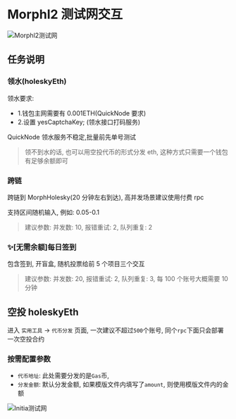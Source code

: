 # Morphl2 测试网交互

![Morphl2测试网](/project/morphl2/morphl2.png)

## 任务说明

### 领水(holeskyEth)

领水要求:

- 1.钱包主网需要有 0.001ETH(QuickNode 要求)
- 2.设置 yesCaptchaKey; (领水接口打码服务)

QuickNode 领水服务不稳定,批量前先单号测试

> 领不到水的话, 也可以用空投代币的形式分发 eth, 这种方式只需要一个钱包有足够余额即可

### 跨链

跨链到 MorphHolesky(20 分钟左右到达), 高并发场景建议使用付费 rpc

支持区间随机输入, 例如: 0.05-0.1

> 建议参数: 并发数: 10, 报错重试: 2, 队列重复: 2

### ✨[无需余额]每日签到

包含签到, 开盲盒, 随机投票给前 5 个项目三个交互

> 建议参数: 并发数: 20, 报错重试: 2, 队列重复: 3, 每 100 个账号大概需要 10 分钟

## 空投 holeskyEth

进入 `实用工具` -> `代币分发` 页面, 一次建议不超过`500`个账号, 同个`rpc`下面只会部署一次空投合约

### 按需配置参数

- `代币地址`: 此处需要分发的是`Gas`币, 
- `分发金额`: 默认分发金额, 如果模版文件内填写了`amount`, 则使用模版文件内的金额

![Initia测试网](/project/morphl2/airdrop_config.png)
